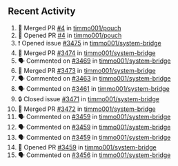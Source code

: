 ## Recent Activity

<!--START_SECTION:activity-->
1. 🎉 Merged PR [#4](https://github.com/timmo001/pouch/pull/4) in [timmo001/pouch](https://github.com/timmo001/pouch)
2. 💪 Opened PR [#4](https://github.com/timmo001/pouch/pull/4) in [timmo001/pouch](https://github.com/timmo001/pouch)
3. ❗ Opened issue [#3475](https://github.com/timmo001/system-bridge/issues/3475) in [timmo001/system-bridge](https://github.com/timmo001/system-bridge)
4. 🎉 Merged PR [#3474](https://github.com/timmo001/system-bridge/pull/3474) in [timmo001/system-bridge](https://github.com/timmo001/system-bridge)
5. 🗣 Commented on [#3469](https://github.com/timmo001/system-bridge/issues/3469) in [timmo001/system-bridge](https://github.com/timmo001/system-bridge)
6. 🎉 Merged PR [#3473](https://github.com/timmo001/system-bridge/pull/3473) in [timmo001/system-bridge](https://github.com/timmo001/system-bridge)
7. 🗣 Commented on [#3463](https://github.com/timmo001/system-bridge/issues/3463) in [timmo001/system-bridge](https://github.com/timmo001/system-bridge)
8. 🗣 Commented on [#3461](https://github.com/timmo001/system-bridge/issues/3461) in [timmo001/system-bridge](https://github.com/timmo001/system-bridge)
9. 🔒 Closed issue [#3471](https://github.com/timmo001/system-bridge/issues/3471) in [timmo001/system-bridge](https://github.com/timmo001/system-bridge)
10. 🎉 Merged PR [#3472](https://github.com/timmo001/system-bridge/pull/3472) in [timmo001/system-bridge](https://github.com/timmo001/system-bridge)
11. 🗣 Commented on [#3459](https://github.com/timmo001/system-bridge/issues/3459) in [timmo001/system-bridge](https://github.com/timmo001/system-bridge)
12. 🗣 Commented on [#3459](https://github.com/timmo001/system-bridge/issues/3459) in [timmo001/system-bridge](https://github.com/timmo001/system-bridge)
13. 🗣 Commented on [#3459](https://github.com/timmo001/system-bridge/issues/3459) in [timmo001/system-bridge](https://github.com/timmo001/system-bridge)
14. 💪 Opened PR [#3459](https://github.com/timmo001/system-bridge/pull/3459) in [timmo001/system-bridge](https://github.com/timmo001/system-bridge)
15. 🗣 Commented on [#3456](https://github.com/timmo001/system-bridge/issues/3456) in [timmo001/system-bridge](https://github.com/timmo001/system-bridge)
<!--END_SECTION:activity-->
